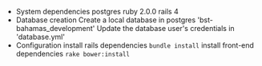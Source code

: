 * System dependencies
	postgres
	ruby 2.0.0
	rails 4
* Database creation
	Create a local database in postgres 'bst-bahamas_development'
	Update the database user's credentials in 'database.yml'
* Configuration
	install rails dependencies		`bundle install`
	install front-end dependencies 	`rake bower:install`
